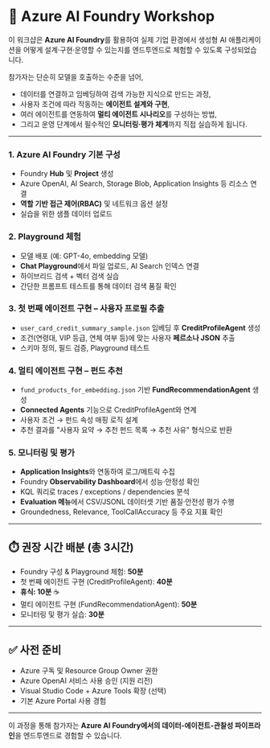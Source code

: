 # 🚀 Azure AI Foundry Workshop

이 워크샵은 **Azure AI Foundry**를 활용하여 실제 기업 환경에서 생성형 AI 애플리케이션을 어떻게 설계·구현·운영할 수 있는지를 엔드투엔드로 체험할 수 있도록 구성되었습니다.  

참가자는 단순히 모델을 호출하는 수준을 넘어,  
- 데이터를 연결하고 임베딩하여 검색 가능한 지식으로 만드는 과정,  
- 사용자 조건에 따라 작동하는 **에이전트 설계와 구현**,  
- 여러 에이전트를 연동하여 **멀티 에이전트 시나리오**를 구성하는 방법,  
- 그리고 운영 단계에서 필수적인 **모니터링·평가 체계**까지 직접 실습하게 됩니다.  

---

### 1. Azure AI Foundry 기본 구성
- Foundry **Hub** 및 **Project** 생성
- Azure OpenAI, AI Search, Storage Blob, Application Insights 등 리소스 연결
- **역할 기반 접근 제어(RBAC)** 및 네트워크 옵션 설정
- 실습을 위한 샘플 데이터 업로드

### 2. Playground 체험
- 모델 배포 (예: GPT-4o, embedding 모델)
- **Chat Playground**에서 파일 업로드, AI Search 인덱스 연결
- 하이브리드 검색 + 벡터 검색 실습
- 간단한 프롬프트 테스트를 통해 데이터 검색 품질 확인

### 3. 첫 번째 에이전트 구현 – 사용자 프로필 추출
- `user_card_credit_summary_sample.json` 임베딩 후 **CreditProfileAgent** 생성
- 조건(연령대, VIP 등급, 연체 여부 등)에 맞는 사용자 **페르소나 JSON** 추출
- 스키마 정의, 필드 검증, Playground 테스트

### 4. 멀티 에이전트 구현 – 펀드 추천
- `fund_products_for_embedding.json` 기반 **FundRecommendationAgent** 생성
- **Connected Agents** 기능으로 CreditProfileAgent와 연계
- 사용자 조건 → 펀드 속성 매핑 로직 설계
- 추천 결과를 "사용자 요약 → 추천 펀드 목록 → 추천 사유" 형식으로 반환

### 5. 모니터링 및 평가
- **Application Insights**와 연동하여 로그/메트릭 수집
- Foundry **Observability Dashboard**에서 성능·안정성 확인
- KQL 쿼리로 traces / exceptions / dependencies 분석
- **Evaluation 메뉴**에서 CSV/JSONL 데이터셋 기반 품질·안전성 평가 수행
- Groundedness, Relevance, ToolCallAccuracy 등 주요 지표 확인

---

## ⏱️ 권장 시간 배분 (총 3시간)

- Foundry 구성 & Playground 체험: **50분**  
- 첫 번째 에이전트 구현 (CreditProfileAgent): **40분**  
- **휴식: 10분** ☕  
- 멀티 에이전트 구현 (FundRecommendationAgent): **50분**  
- 모니터링 및 평가 실습: **30분**  

---

## ✅ 사전 준비
- Azure 구독 및 Resource Group Owner 권한  
- Azure OpenAI 서비스 사용 승인 (지원 리전)  
- Visual Studio Code + Azure Tools 확장 (선택)  
- 기본 Azure Portal 사용 경험  

---

이 과정을 통해 참가자는 **Azure AI Foundry에서의 데이터-에이전트-관찰성 파이프라인**을 엔드투엔드로 경험할 수 있습니다.